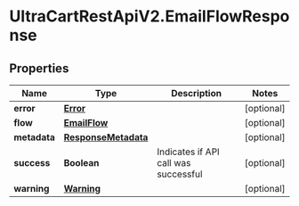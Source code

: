 # UltraCartRestApiV2.EmailFlowResponse

## Properties
Name | Type | Description | Notes
------------ | ------------- | ------------- | -------------
**error** | [**Error**](Error.md) |  | [optional] 
**flow** | [**EmailFlow**](EmailFlow.md) |  | [optional] 
**metadata** | [**ResponseMetadata**](ResponseMetadata.md) |  | [optional] 
**success** | **Boolean** | Indicates if API call was successful | [optional] 
**warning** | [**Warning**](Warning.md) |  | [optional] 


